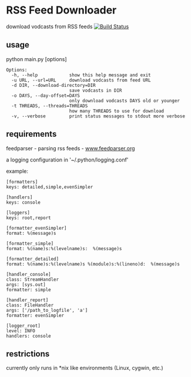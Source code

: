 RSS Feed Downloader
===================

download vodcasts from RSS feeds [![Build Status](https://secure.travis-ci.org/dachrisch/rss-feed-downloader.png?branch=master)](http://travis-ci.org/dachrisch/rss-feed-downloader)

usage
-----

python main.py [options]

    Options:
      -h, --help            show this help message and exit
      -u URL, --url=URL     download vodcasts from feed URL
      -d DIR, --download-directory=DIR
                            save vodcasts in DIR
      -o DAYS, --day-offset=DAYS
                            only download vodcasts DAYS old or younger
      -t THREADS, --threads=THREADS
                            how many THREADS to use for download
      -v, --verbose         print status messages to stdout more verbose

requirements
------------

feedparser - parsing rss feeds - www.feedparser.org

a logging configuration in '~/.python/logging.conf'

example:

    [formatters]
    keys: detailed,simple,evenSimpler
     
    [handlers]
    keys: console
     
    [loggers]
    keys: root,report

    [formatter_evenSimpler]
    format: %(message)s
     
    [formatter_simple]
    format: %(name)s:%(levelname)s:  %(message)s
     
    [formatter_detailed]
    format: %(name)s:%(levelname)s %(module)s:%(lineno)d:  %(message)s
     
    [handler_console]
    class: StreamHandler
    args: [sys.out]
    formatter: simple

    [handler_report]
    class: FileHandler
    args: ['/path_to_logfile', 'a']
    formatter: evenSimpler
    
    [logger_root]
    level: INFO
    handlers: console

 
restrictions
------------

currently only runs in *nix like environments (Linux, cygwin, etc.)
